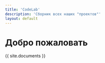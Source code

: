 ```yaml
---
title: 'CodeLab'
description: 'Сборник всех наших "проектов"'
layout: default
---
```


# Добро пожаловать

{{ site.documents }}
